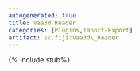 ```yaml
---
autogenerated: true
title: Vaa3d Reader
categories: [Plugins,Import-Export]
artifact: sc.fiji:Vaa3d\_Reader
---
```


{% include stub%}


 
